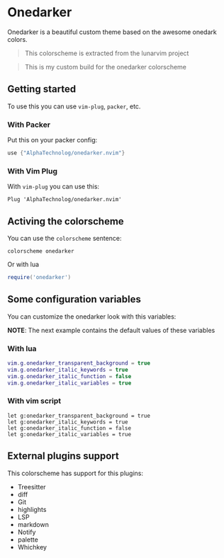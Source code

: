 # Onedarker

Onedarker is a beautiful custom theme based on
the awesome onedark colors.

> This colorscheme is extracted from the lunarvim project

> This is my custom build for the onedarker colorscheme

## Getting started

To use this you can use `vim-plug`, `packer`, etc.

### With Packer

Put this on your packer config:

```lua
use {"AlphaTechnolog/onedarker.nvim"}
```

### With Vim Plug

With `vim-plug` you can use this:

```vim
Plug 'AlphaTechnolog/onedarker.nvim'
```

## Activing the colorscheme

You can use the `colorscheme` sentence:

```vim
colorscheme onedarker
```

Or with lua

```lua
require('onedarker')
```

## Some configuration variables

You can customize the onedarker look with this variables:

**NOTE**: The next example contains the default values of
these variables

### With lua

```lua
vim.g.onedarker_transparent_background = true
vim.g.onedarker_italic_keywords = true
vim.g.onedarker_italic_function = false
vim.g.onedarker_italic_variables = true
```

### With vim script

```vi
let g:onedarker_transparent_background = true
let g:onedarker_italic_keywords = true
let g:onedarker_italic_function = false
let g:onedarker_italic_variables = true
```

## External plugins support

This colorscheme has support for this plugins:

- Treesitter
- diff
- Git
- highlights
- LSP
- markdown
- Notify
- palette
- Whichkey
